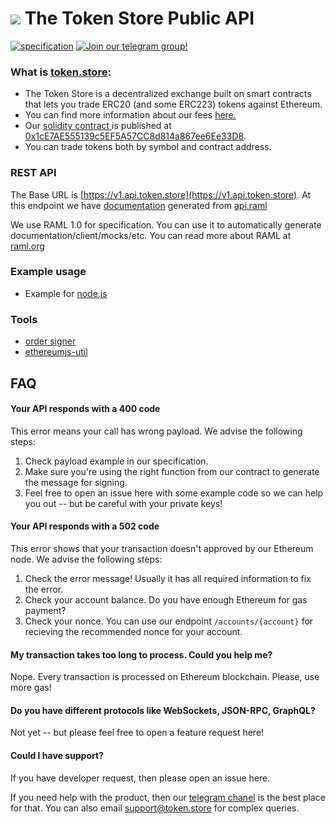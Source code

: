 # <img src="https://avatars2.githubusercontent.com/u/29560114?s=24&v=4"> The Token Store Public API

[![specification](https://img.shields.io/badge/raml-1.0-blue.svg)](https://github.com/raml-org/raml-spec/blob/master/versions/raml-10/raml-10.md/)
[![Join our telegram group!](https://img.shields.io/badge/telegram-@thetokenstore-32a2da.svg)](https://telegram.me/thetokenstore)


### What is [token.store](https://token.store):

- The Token Store is a decentralized exchange built on smart contracts that lets you trade ERC20 (and some ERC223) tokens against Ethereum.
- You can find more information about our fees [here.](https://token.store/fees)
- Our [solidity contract ](https://github.com/tokenstore/contract) is published at [0x1cE7AE555139c5EF5A57CC8d814a867ee6Ee33D8](https://etherscan.io/address/0x1ce7ae555139c5ef5a57cc8d814a867ee6ee33d8#code).
- You can trade tokens both by symbol and contract address.

### REST API

The Base URL is [https://v1.api.token.store](https://v1.api.token.store). At this endpoint we have [documentation](https://v1.api.token.store) generated from  [api.raml](api.raml)

We use RAML 1.0 for specification. You can use it to automatically generate documentation/client/mocks/etc. You can read more about RAML at [raml.org](https://raml.org/)

### Example usage

- Example for [node.js](bots-example/js/)

### Tools

- [order signer](https://www.npmjs.com/package/@token.store/ethjs-order-signer)
- [ethereumjs-util](https://www.npmjs.com/package/ethereumjs-util)

## FAQ

#### Your API responds with a 400 code

This error means your call has wrong payload. We advise the following steps:

1. Check payload example in our specification.
2. Make sure you're using the right function from our contract to generate the message for signing.
3. Feel free to open an issue here with some example code so we can help you out -- but be careful with your private keys!

#### Your API responds with a 502 code

This error shows that your transaction doesn't approved by our Ethereum node. We advise the following steps:

1. Check the error message! Usually it has all required information to fix the error.
2. Check your account balance. Do you have enough Ethereum for gas payment?
3. Check your nonce. You can use our endpoint `/accounts/{account}` for recieving the recommended nonce for your account.

#### My transaction takes too long to process. Could you help me?

Nope. Every transaction is processed on Ethereum blockchain. Please, use more gas!

#### Do you have different protocols like WebSockets, JSON-RPC, GraphQL?

Not yet -- but please feel free to open a feature request here!

#### Could I have support?

If you have developer request, then please open an issue here.

If you need help with the product, then our [telegram chanel](https://telegram.me/thetokenstore) is the best place for that. You can also email support@token.store for complex queries. 
